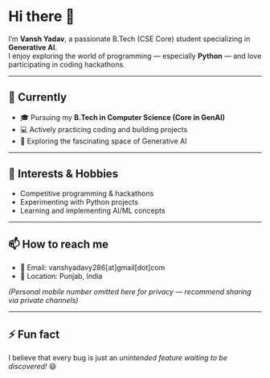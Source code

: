 # Hi there 👋

I’m **Vansh Yadav**, a passionate B.Tech (CSE Core) student specializing in **Generative AI**.  
I enjoy exploring the world of programming — especially **Python** — and love participating in coding hackathons.

---

## 🔭 Currently
- 🎓 Pursuing my **B.Tech in Computer Science (Core in GenAI)**
- 💻 Actively practicing coding and building projects
- 🤖 Exploring the fascinating space of Generative AI

---

## 🌱 Interests & Hobbies
- Competitive programming & hackathons
- Experimenting with Python projects
- Learning and implementing AI/ML concepts

---

## 📫 How to reach me
- 📧 Email: vanshyadavy286[at]gmail[dot]com  
- 📍 Location: Punjab, India

*(Personal mobile number omitted here for privacy — recommend sharing via private channels)*

---

## ⚡ Fun fact
I believe that every bug is just an *unintended feature waiting to be discovered!* 😄
